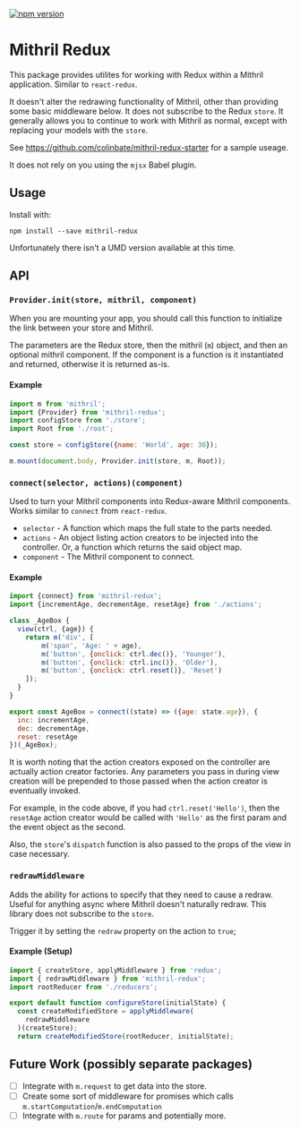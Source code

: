 [![npm version](https://badge.fury.io/js/mithril-redux.svg)](https://badge.fury.io/js/mithril-redux)

# Mithril Redux
This package provides utilites for working with Redux within a Mithril application. Similar to `react-redux`.

It doesn't alter the redrawing functionality of Mithril, other than providing some basic middleware below. It does not subscribe to the Redux `store`. It generally allows you to continue to work with Mithril as normal, except with replacing your models with the `store`.

See https://github.com/colinbate/mithril-redux-starter for a sample useage.

It does not rely on you using the `mjsx` Babel plugin.

## Usage

Install with:

    npm install --save mithril-redux

Unfortunately there isn't a UMD version available at this time.

## API

### `Provider.init(store, mithril, component)`

When you are mounting your app, you should call this function to initialize the link between your store and Mithril.

The parameters are the Redux store, then the mithril (`m`) object, and then an optional mithril component. If the component is a function is it instantiated and returned, otherwise it is returned as-is.

#### Example

```js
import m from 'mithril';
import {Provider} from 'mithril-redux';
import configStore from './store';
import Root from './root';

const store = configStore({name: 'World', age: 30});

m.mount(document.body, Provider.init(store, m, Root));
```

### `connect(selector, actions)(component)`

Used to turn your Mithril components into Redux-aware Mithril components. Works similar to `connect` from `react-redux`.

* `selector` - A function which maps the full state to the parts needed.
* `actions` - An object listing action creators to be injected into the controller. Or, a function which returns the said object map.
* `component` - The Mithril component to connect.

#### Example

```js
import {connect} from 'mithril-redux';
import {incrementAge, decrementAge, resetAge} from './actions';

class _AgeBox {
  view(ctrl, {age}) {
    return m('div', [
        m('span', 'Age: ' + age),
        m('button', {onclick: ctrl.dec()}, 'Younger'),
        m('button', {onclick: ctrl.inc()}, 'Older'),
        m('button', {onclick: ctrl.reset()}, 'Reset')
    ]);
  }
}

export const AgeBox = connect((state) => ({age: state.age}), {
  inc: incrementAge,
  dec: decrementAge,
  reset: resetAge
})(_AgeBox);
```

It is worth noting that the action creators exposed on the controller are actually action creator factories. Any parameters you pass in during view creation will be prepended to those passed when the action creator is eventually invoked.

For example, in the code above, if you had `ctrl.reset('Hello')`, then the `resetAge` action creator would be called with `'Hello'` as the first param and the event object as the second.

Also, the `store`'s `dispatch` function is also passed to the props of the view in case necessary.

### `redrawMiddleware`

Adds the ability for actions to specify that they need to cause a redraw. Useful for anything async where Mithril doesn't naturally redraw. This library does not subscribe to the `store`.

Trigger it by setting the `redraw` property on the action to `true`;

#### Example (Setup)

```js
import { createStore, applyMiddleware } from 'redux';
import { redrawMiddleware } from 'mithril-redux';
import rootReducer from './reducers';

export default function configureStore(initialState) {
  const createModifiedStore = applyMiddleware(
    redrawMiddleware
  )(createStore);
  return createModifiedStore(rootReducer, initialState);
```

## Future Work (possibly separate packages)

* [ ] Integrate with `m.request` to get data into the store.
* [ ] Create some sort of middleware for promises which calls `m.startComputation`/`m.endComputation`
* [ ] Integrate with `m.route` for params and potentially more.
